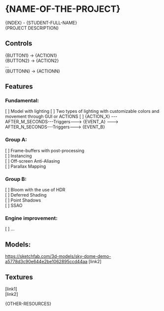 # {NAME-OF-THE-PROJECT}

{INDEX} - {STUDENT-FULL-NAME}  
{PROJECT DESCRIPTION}

## Controls

{BUTTON1} -> {ACTION1}  
{BUTTON2} -> {ACTION2}  
...  
{BUTTONN} -> {ACTIONN}

## Features

### Fundamental:

[ ] Model with lighting
[ ] Two types of lighting with customizable colors and movement through GUI or ACTIONS
[ ] {ACTION_X} --- AFTER_M_SECONDS---Triggers---> {EVENT_A} ---> AFTER_N_SECONDS---Triggers---> {EVENT_B}

### Group A:

[ ] Frame-buffers with post-processing   
[ ] Instancing  
[ ] Off-screen Anti-Aliasing  
[ ] Parallax Mapping

### Group B:

[ ] Bloom with the use of HDR  
[ ] Deferred Shading  
[ ] Point Shadows  
[ ] SSAO

### Engine improvement:

[ ] ...

## Models:

https://sketchfab.com/3d-models/sky-dome-demo-a5778d3c90e644e2be1062895ccd44aa
[link2]

## Textures

[link1]  
[link2]

{OTHER-RESOURCES}
